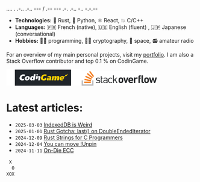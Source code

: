 .... . .-.. .-.. --- / .-- --- .-. .-.. -.. -.-.--

- **Technologies:** 🦀 Rust, 🐍 Python, ⚛ React, 💥 C/C++
- **Languages:** 🇫🇷 French (native), 🇺🇸 English (fluent) , 🇯🇵 Japanese (conversational)
- **Hobbies:** 👨‍💻 programming, 🕵🏻 cryptography, 🚀 space, 📻 amateur radio

For an overview of my main personal projects, visit my [portfolio](https://qsantos.fr/portfolio/).
I am also a Stack Overflow contributor and top 0.1 % on CodinGame.

<a href="https://www.codingame.com/profile/9f252c61454ad1a933ee71419c83cfff3871021"><!--
    --><img src="CodinGame_Logo.svg" alt="CodinGame logo" width="200" /><!--
--></a><!--
--><a href="https://stackoverflow.com/users/4457767/qsantos"><!--
    --><img src="Stack_Overflow_logo.svg" alt="Stack Overflow logo" width="200" /><!--
--></a>

# Latest articles:

- `2025-03-03` [IndexedDB is Weird](https://qsantos.fr/2025/03/03/indexeddb-is-weird/)
- `2025-01-01` [Rust Gotcha: last() on  DoubleEndedIterator](https://qsantos.fr/2025/01/01/rust-gotcha-last-on-doubleendediterator/)
- `2024-12-09` [Rust Strings for C Programmers](https://qsantos.fr/2024/12/09/rust-strings-for-c-programmers/)
- `2024-12-04` [You can move !Unpin](https://qsantos.fr/2024/12/04/you-can-move-unpin/)
- `2024-11-11` [On-Die ECC](https://qsantos.fr/2024/11/11/on-die-ecc/)

```
 X
  O
XOX
```

